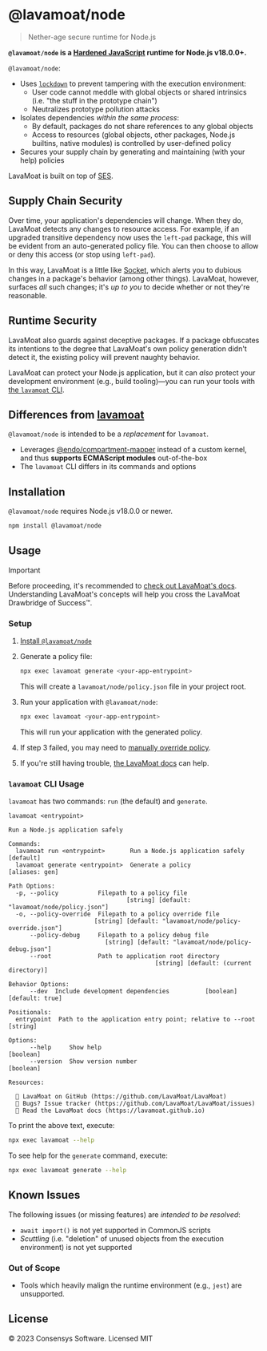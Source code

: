 # @lavamoat/node

> Nether-age secure runtime for Node.js

**`@lavamoat/node` is a [Hardened JavaScript][] runtime for Node.js v18.0.0+.**

`@lavamoat/node`:

- Uses [`lockdown`][lockdown] to prevent tampering with the execution environment:
  - User code cannot meddle with global objects or shared intrinsics (i.e. "the
    stuff in the prototype chain")
  - Neutralizes prototype pollution attacks
- Isolates dependencies _within the same process_:
  - By default, packages do not share references to any global objects
  - Access to resources (global objects, other packages, Node.js builtins,
    native modules) is controlled by user-defined policy
- Secures your supply chain by generating and maintaining (with your help) policies

LavaMoat is built on top of [SES][].

## Supply Chain Security

Over time, your application's dependencies will change. When they do, LavaMoat detects any changes to resource access. For example, if an upgraded transitive dependency now uses the `left-pad` package, this will be evident from an auto-generated policy file. You can then choose to allow or deny this access (or stop using `left-pad`).

In this way, LavaMoat is a little like [Socket][], which alerts you to dubious changes in a package's behavior (among other things). LavaMoat, however, surfaces _all_ such changes; it's _up to you_ to decide whether or not they're reasonable.

## Runtime Security

LavaMoat also guards against deceptive packages. If a package obfuscates its intentions to the degree that LavaMoat's own policy generation didn't detect it, the existing policy will prevent naughty behavior.

LavaMoat can protect your Node.js application, but it can _also_ protect your development environment (e.g., build tooling)—you can run your tools with [the `lavamoat` CLI](#usage).

## Differences from [lavamoat][]

`@lavamoat/node` is intended to be a _replacement_ for `lavamoat`.

- Leverages [@endo/compartment-mapper][] instead of a custom kernel, and thus
  **supports ECMAScript modules** out-of-the-box
- The `lavamoat` CLI differs in its commands and options

## Installation

`@lavamoat/node` requires Node.js v18.0.0 or newer.

```sh
npm install @lavamoat/node
```

## Usage

> [!IMPORTANT]
>
> Before proceeding, it's recommended to [check out LavaMoat's docs][docs].
> Understanding LavaMoat's concepts will help you cross the LavaMoat Drawbridge
> of Success™.

### Setup

1. [Install `@lavamoat/node`](#installation)
2. Generate a policy file:

   ```sh
   npx exec lavamoat generate <your-app-entrypoint>
   ```

   This will create a `lavamoat/node/policy.json` file in your project root.

3. Run your application with `@lavamoat/node`:

   ```sh
   npx exec lavamoat <your-app-entrypoint>
   ```

   This will run your application with the generated policy.

4. If step 3 failed, you may need to [manually override policy][policy-guide].
5. If you're still having trouble, [the LavaMoat docs][docs] can help.

### `lavamoat` CLI Usage

`lavamoat` has two commands: `run` (the default) and `generate`.

```text
lavamoat <entrypoint>

Run a Node.js application safely

Commands:
  lavamoat run <entrypoint>       Run a Node.js application safely     [default]
  lavamoat generate <entrypoint>  Generate a policy               [aliases: gen]

Path Options:
  -p, --policy           Filepath to a policy file
                                 [string] [default: "lavamoat/node/policy.json"]
  -o, --policy-override  Filepath to a policy override file
                        [string] [default: "lavamoat/node/policy-override.json"]
      --policy-debug     Filepath to a policy debug file
                           [string] [default: "lavamoat/node/policy-debug.json"]
      --root             Path to application root directory
                                         [string] [default: (current directory)]

Behavior Options:
      --dev  Include development dependencies          [boolean] [default: true]

Positionals:
  entrypoint  Path to the application entry point; relative to --root   [string]

Options:
      --help     Show help                                             [boolean]
      --version  Show version number                                   [boolean]

Resources:

  🌋 LavaMoat on GitHub (https://github.com/LavaMoat/LavaMoat)
  🐛 Bugs? Issue tracker (https://github.com/LavaMoat/LavaMoat/issues)
  📖 Read the LavaMoat docs (https://lavamoat.github.io)
```

To print the above text, execute:

```sh
npx exec lavamoat --help
```

To see help for the `generate` command, execute:

```sh
npx exec lavamoat generate --help
```

## Known Issues

The following issues (or missing features) are _intended to be resolved_:

- `await import()` is not yet supported in CommonJS scripts
- _Scuttling_ (i.e. "deletion" of unused objects from the execution environment)
  is not yet supported

### Out of Scope

- Tools which heavily malign the runtime environment (e.g., `jest`) are unsupported.

## License

©️ 2023 Consensys Software. Licensed MIT

[SES]: https://npm.im/ses
[Hardened JavaScript]: https://hardenedjs.org
[lockdown]: https://hardenedjs.org/#lockdown
[lavamoat]: https://npm.im/lavamoat
[@endo/compartment-mapper]: https://npm.im/@endo/compartment-mapper
[Socket]: https://socket.dev
[policy-guide]: https://lavamoat.github.io/guides/policy/
[docs]: https://lavamoat.github.io
